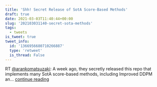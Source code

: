 ```yaml
---
title: 'Shh! Secret Release of SotA Score-Based Methods'
draft: true
date: 2021-03-03T11:40:44+00:00
slug: '202103031140-secret-sota-methods'
tags:
  - tweets
is_tweet: true
tweet_info:
  id: '1366956680710266887'
  type: 'retweet'
  is_thread: False
---
```




RT [@arankomatsuzaki](https://x.com/arankomatsuzaki): A week ago, they secretly released this repo that implements many SotA score-based methods, including Improved DDPM an… [continue reading](https://x.com/sytelus/status/1366956680710266887)

